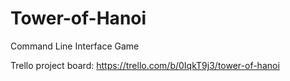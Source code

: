 # Tower-of-Hanoi
Command Line Interface Game

Trello project board: https://trello.com/b/0IqkT9j3/tower-of-hanoi